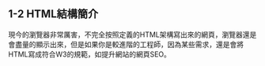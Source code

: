 ## 1-2 HTML結構簡介
現今的瀏覽器非常厲害，不完全按照定義的HTML架構寫出來的網頁，瀏覽器還是會盡量的顯示出來，但是如果你是較進階的工程師，因為某些需求，還是會將HTML寫成符合W3的規範，如提升網站的網頁SEO。
